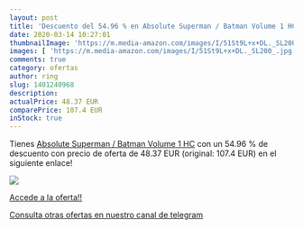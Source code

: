 ```yaml
---
layout: post
title: 'Descuento del 54.96 % en Absolute Superman / Batman Volume 1 HC'
date: 2020-03-14 10:27:01
thumbnailImage: 'https://m.media-amazon.com/images/I/51St9L+x+DL._SL200_.jpg'
images: [ 'https://m.media-amazon.com/images/I/51St9L+x+DL._SL200_.jpg' ]
comments: true
category: ofertas
author: ring
slug: 1401240968
description:
actualPrice: 48.37 EUR
comparePrice: 107.4 EUR
inStock: true
---
```


Tienes [Absolute Superman / Batman Volume 1 HC](https://www.amazon.es/dp/1401240968/?tag=redken-21) con un 54.96 % de descuento con precio de oferta de 48.37 EUR (original: 107.4 EUR) en el siguiente enlace!

[![](https://m.media-amazon.com/images/I/51St9L+x+DL._SL200_.jpg)](https://www.amazon.es/dp/1401240968/?tag=redken-21)

[Accede a la oferta!!](https://www.amazon.es/dp/1401240968/?tag=redken-21)

[Consulta otras ofertas en nuestro canal de telegram](https://t.me/s/ofertas25)
